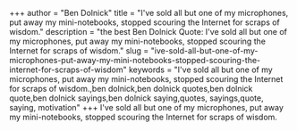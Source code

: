 +++
author = "Ben Dolnick"
title = "I've sold all but one of my microphones, put away my mini-notebooks, stopped scouring the Internet for scraps of wisdom."
description = "the best Ben Dolnick Quote: I've sold all but one of my microphones, put away my mini-notebooks, stopped scouring the Internet for scraps of wisdom."
slug = "ive-sold-all-but-one-of-my-microphones-put-away-my-mini-notebooks-stopped-scouring-the-internet-for-scraps-of-wisdom"
keywords = "I've sold all but one of my microphones, put away my mini-notebooks, stopped scouring the Internet for scraps of wisdom.,ben dolnick,ben dolnick quotes,ben dolnick quote,ben dolnick sayings,ben dolnick saying,quotes, sayings,quote, saying, motivation"
+++
I've sold all but one of my microphones, put away my mini-notebooks, stopped scouring the Internet for scraps of wisdom.
